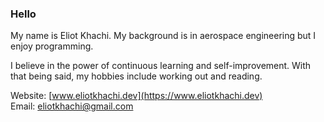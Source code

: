 ### Hello

My name is Eliot Khachi. My background is in aerospace engineering but I enjoy programming.

I believe in the power of continuous learning and self-improvement. With that being said, my hobbies include working out and reading.

Website: [www.eliotkhachi.dev](https://www.eliotkhachi.dev)  
Email: [eliotkhachi@gmail.com](mailto:eliotkhachi@gmail.com)
